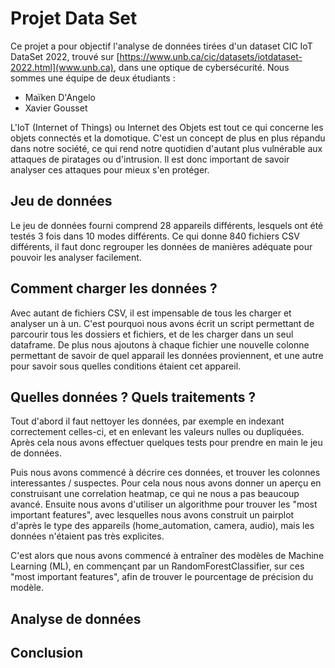 # Projet Data Set

Ce projet a pour objectif l'analyse de données tirées d'un dataset CIC IoT DataSet 2022, trouvé sur [https://www.unb.ca/cic/datasets/iotdataset-2022.html](www.unb.ca), dans une optique de cybersécurité.
Nous sommes une équipe de deux étudiants :
- Maïken D'Angelo
- Xavier Gousset

L'IoT (Internet of Things) ou Internet des Objets est tout ce qui concerne les objets connectés et la domotique. C'est un concept de plus en plus répandu dans notre société, ce qui rend notre quotidien d'autant plus vulnérable aux attaques de piratages ou d'intrusion.
Il est donc important de savoir analyser ces attaques pour mieux s'en protéger.

## Jeu de données

Le jeu de données fourni comprend 28 appareils différents, lesquels ont été testés 3 fois dans 10 modes différents. Ce qui donne 840 fichiers CSV différents, il faut donc regrouper les données de manières adéquate pour pouvoir les analyser facilement.

## Comment charger les données ?

Avec autant de fichiers CSV, il est impensable de tous les charger et analyser un à un. C'est pourquoi nous avons écrit un script permettant de parcourir tous les dossiers et fichiers, et de les charger dans un seul dataframe. De plus nous ajoutons à chaque fichier une nouvelle colonne permettant de savoir de quel apparail les données proviennent, et une autre pour savoir sous quelles conditions étaient cet appareil.

## Quelles données ? Quels traitements ?

Tout d'abord il faut nettoyer les données, par exemple en indexant correctement celles-ci, et en enlevant les valeurs nulles ou dupliquées. Après cela nous avons effectuer quelques tests pour prendre en main le jeu de données.

Puis nous avons commencé à décrire ces données, et trouver les colonnes interessantes / suspectes. Pour cela nous nous avons donner un aperçu en construisant une correlation heatmap, ce qui ne nous a pas beaucoup avancé. Ensuite nous avons d'utiliser un algorithme pour trouver les "most important features", avec lesquelles nous avons construit un pairplot d'après le type des appareils (home_automation, camera, audio), mais les données n'étaient pas très explicites.

C'est alors que nous avons commencé à entraîner des modèles de Machine Learning (ML), en commençant par un RandomForestClassifier, sur ces "most important features", afin de trouver le pourcentage de précision du modèle.

## Analyse de données

## Conclusion